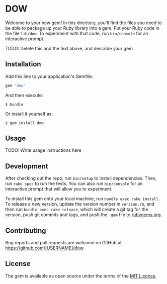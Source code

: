 # DOW

Welcome to your new gem! In this directory, you'll find the files you need to be able to package up your Ruby library into a gem. Put your Ruby code in the file `lib/dow`. To experiment with that code, run `bin/console` for an interactive prompt.

TODO: Delete this and the text above, and describe your gem

## Installation

Add this line to your application's Gemfile:

```ruby
gem 'dow'
```

And then execute:

    $ bundle

Or install it yourself as:

    $ gem install dow

## Usage

TODO: Write usage instructions here

## Development

After checking out the repo, run `bin/setup` to install dependencies. Then, run `rake spec` to run the tests. You can also run `bin/console` for an interactive prompt that will allow you to experiment.

To install this gem onto your local machine, run `bundle exec rake install`. To release a new version, update the version number in `version.rb`, and then run `bundle exec rake release`, which will create a git tag for the version, push git commits and tags, and push the `.gem` file to [rubygems.org](https://rubygems.org).

## Contributing

Bug reports and pull requests are welcome on GitHub at https://github.com/[USERNAME]/dow.


## License

The gem is available as open source under the terms of the [MIT License](http://opensource.org/licenses/MIT).

